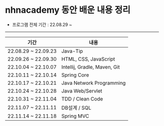 # nhnacademy 동안 배운 내용 정리

- 프로그램 전체 기간 : 22.08.29 ~ 

---
|**기간**| **내용**|
|---|---|
|22.08.29 ~ 22.09.23 | Java-Tip |
|22.09.26 ~ 22.09.30| HTML, CSS, JavaScript |
|22.10.04 ~ 22.10.07| Intellij, Gradle, Maven, Git |
|22.10.11 ~ 22.10.14| Spring Core |
|22.10.17 ~ 22.10.21 | Java Network Programming|
|22.10.24 ~ 22.10.28 | Java Web/Servlet |
|22.10.31 ~ 22.11.04 | TDD / Clean Code|
|22.11.07 ~ 22.11.11 | DB설계 / SQL |
|22.11.14 ~ 22.11.18| Spring MVC |